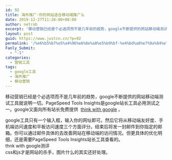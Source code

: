 ```yaml
---
id: 92
title: 海外推广-你的网站适合移动端推广么
date: 2019-12-27T11:28:00+08:00
author: netrob
excerpt: '移动营销已经是个必选项而不是几年前的趋势，google不断提供的网站移动端测试工具就说明一切。PageSpeed Tools Insights是google站长工具必用测试之一。google又面向所有站长免费提供  think with google 。'
layout: post
guid: https://www.justcn.cn/?p=92
permalink: '/%e6%b5%b7%e5%a4%96%e6%8e%a8%e5%b9%bf-%e4%bd%a0%e7%9a%84%e7%bd%91%e7%ab%99%e9%80%82%e5%90%88%e7%a7%bb%e5%8a%a8%e7%ab%af%e6%8e%a8%e5%b9%bf%e4%b9%88/'
Fanly_Submit:
  - "-1"
categories:
  - 营销工具
tags:
  - google工具
  - 海外推广
  - 移动营销
---
```

移动营销已经是个必选项而不是几年前的趋势，google不断提供的网站移动端测试工具就说明一切。PageSpeed Tools Insights是google站长工具必用测试之一。google又面向所有站长免费提供  [think with google](https://testmysite.thinkwithgoogle.com/?utm_source=google_search&utm_medium=dpushup&utm_campaign=c_us) 。

google工具只有一个输入框，输入你的网址即可。然后它将从移动端友好度、手机端访问速度和平板访问速度三个方面评分。结束后将发一封邮件到你指定的邮箱。你可以通过邮件具体的去改善网站在移动端的访问情况。但更具体的优化明细，还是需要PageSpeed Tools Insights站长工具查看的。  
thnk with google测评  
css和js才是网站的杀手，图片什么的其实还好处理。